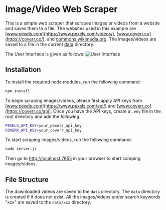 # Image/Video Web Scraper
This is a simple web scraper that scrapes images or videos from a website and saves them to a file. The websites used in this example are [www.pexels.com](https://www.pexels.com/videos/), [www.coverr.co](https://coverr.co/), and [commons.wikimedia.org](https://commons.wikimedia.org/wiki/Main_Page). The images/videos are saved to a file in the current [data](data) directory.

The User Interface is given as follows:
![User Interface](demo.png)

## Installation
To install the required node modules, run the following command:
```bash
npm install
```
To begin scraping images/videos, please first apply API keys from [www.pexels.com](https://www.pexels.com/api/) and [www.coverr.co](https://coverr.co/api). Once you have the API keys, create a `.env` file in the root directory and add the following:
```bash
PEXELS_API_KEY=your_pexels_api_key
COVERR_API_KEY=your_coverr_api_key
```
To start scraping images/videos, run the following command:
```bash
node server.js
```
Then go to [http://localhost:7655](http://localhost:7655) in your browser to start scraping images/videos.

## File Structure
The downloaded videos are saved to the `data` directory. The `data` directory is created if it does not exist.
All the images/videos under search keywords "xxx" are saved to the `data/xxx` directory.
